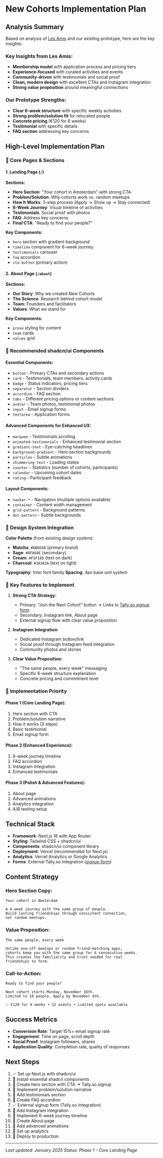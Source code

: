 # New Cohorts Implementation Plan

## Analysis Summary

Based on analysis of [Les Amis](http://lesamis.cc/) and our existing prototype, here are the key
insights:

### Key Insights from Les Amis:

- **Membership model** with application process and pricing tiers
- **Experience-focused** with curated activities and events
- **Community-driven** with testimonials and social proof
- **Clean, modern design** with excellent CTAs and Instagram integration
- **Strong value proposition** around meaningful connections

### Our Prototype Strengths:

- **Clear 6-week structure** with specific weekly activities
- **Strong problem/solution fit** for relocated people
- **Concrete pricing** (€120 for 6 weeks)
- **Testimonial** with specific details
- **FAQ section** addressing key concerns

## High-Level Implementation Plan

### 🎯 **Core Pages & Sections**

#### **1. Landing Page (`/`)**

**Sections:**

- **Hero Section**: "Your cohort in Amsterdam" with strong CTA
- **Problem/Solution**: Why cohorts work vs. random meetups
- **How It Works**: 3-step process (Apply → Show up → Stay connected)
- **6-Week Journey**: Visual timeline of activities
- **Testimonials**: Social proof with photos
- **FAQ**: Address key concerns
- **Final CTA**: "Ready to find your people?"

**Key Components:**

- `hero` section with gradient background
- `timeline` component for 6-week journey
- `testimonials` carousel
- `faq` accordion
- `cta-button` (primary action)

#### **2. About Page (`/about`)**

**Sections:**

- **Our Story**: Why we created New Cohorts
- **The Science**: Research behind cohort model
- **Team**: Founders and facilitators
- **Values**: What we stand for

**Key Components:**

- `prose` styling for content
- `team` cards
- `values` grid

### 🧩 **Recommended shadcn/ui Components**

#### **Essential Components:**

- `button` - Primary CTAs and secondary actions
- `card` - Testimonials, team members, activity cards
- `badge` - Status indicators, pricing tiers
- `separator` - Section dividers
- `accordion` - FAQ section
- `tabs` - Different pricing options or content sections
- `avatar` - Team photos, testimonial photos
- `input` - Email signup forms
- `textarea` - Application forms

#### **Advanced Components for Enhanced UX:**

- `marquee` - Testimonials scrolling
- `animated-testimonials` - Enhanced testimonial section
- `gradient-text` - Eye-catching headlines
- `background-gradient` - Hero section backgrounds
- `particles` - Subtle animations
- `shimmering-text` - Loading states
- `counter` - Statistics (number of cohorts, participants)
- `calendar` - Upcoming cohort dates
- `rating` - Participant feedback

#### **Layout Components:**

- `navbar-*` - Navigation (multiple options available)
- `container` - Content width management
- `grid-pattern` - Background patterns
- `dot-pattern` - Subtle backgrounds

### 🎨 **Design System Integration**

**Color Palette** (from existing design system):

- **Matcha**: `#6B8E6B` (primary brand)
- **Sage**: `#8FA68E` (secondary)
- **Cream**: `#F5F1ED` (text on dark)
- **Charcoal**: `#3A3A3A` (text on light)

**Typography**: Inter font family **Spacing**: 4px base unit system

### 📱 **Key Features to Implement**

1. **Strong CTA Strategy**:

   - Primary: "Join the Next Cohort" button → Links to
     [Tally.so signup form](https://sink.newcohorts.com/signup)
   - Secondary: Instagram link, About page
   - External signup flow with clear value proposition

2. **Instagram Integration**:

   - Dedicated Instagram button/link
   - Social proof through Instagram feed integration
   - Community photos and stories

3. **Clear Value Proposition**:
   - "The same people, every week" messaging
   - Specific 6-week structure explanation
   - Concrete pricing and commitment level

### 🚀 **Implementation Priority**

#### **Phase 1** (Core Landing Page):

1. Hero section with CTA
2. Problem/solution narrative
3. How it works (3 steps)
4. Basic testimonial
5. Email signup form

#### **Phase 2** (Enhanced Experience):

1. 6-week journey timeline
2. FAQ accordion
3. Instagram integration
4. Enhanced testimonials

#### **Phase 3** (Polish & Advanced Features):

1. About page
2. Advanced animations
3. Analytics integration
4. A/B testing setup

## Technical Stack

- **Framework**: Next.js 16 with App Router
- **Styling**: Tailwind CSS + shadcn/ui
- **Components**: shadcn/ui component library
- **Deployment**: Vercel (recommended for Next.js)
- **Analytics**: Vercel Analytics or Google Analytics
- **Forms**: External Tally.so integration ([signup form](https://sink.newcohorts.com/signup))

## Content Strategy

### Hero Section Copy:

```
Your cohort in Amsterdam

A 6-week journey with the same group of people.
Build lasting friendships through consistent connection,
not random meetups.
```

### Value Proposition:

```
The same people, every week

Unlike one-off meetups or random friend-matching apps,
cohorts keep you with the same group for 6 consecutive weeks.
This creates the familiarity and trust needed for real
friendships to form.
```

### Call-to-Action:

```
Ready to find your people?

Next cohort starts Monday, November 18th.
Limited to 16 people. Apply by November 4th.

✨ €120 for 6 weeks • 12 events • Limited spots available
```

## Success Metrics

- **Conversion Rate**: Target 15%+ email signup rate
- **Engagement**: Time on page, scroll depth
- **Social Proof**: Instagram followers, shares
- **Application Quality**: Completion rate, quality of responses

## Next Steps

1. ✅ Set up Next.js with shadcn/ui
2. 🔄 Install essential shadcn components
3. 📝 Create hero section with CTA → Tally.so signup
4. 📝 Implement problem/solution narrative
5. 📝 Add testimonials section
6. 📝 Create FAQ accordion
7. ✅ External signup form (Tally.so integration)
8. 📝 Add Instagram integration
9. 📝 Implement 6-week journey timeline
10. 📝 Create About page
11. 📝 Add advanced animations
12. 📝 Set up analytics
13. 📝 Deploy to production

---

_Last updated: January 2025_ _Status: Phase 1 - Core Landing Page_
